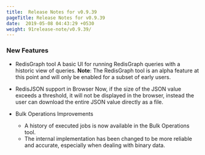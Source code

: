 ```yaml
---
title:  Release Notes for v0.9.39
pageTitle: Release Notes for v0.9.39
date:  2019-05-08 04:43:29 +0530
weight: 91release-note/v0.9.39/
---
```

### New Features

- RedisGraph tool
    A basic UI for running RedisGraph queries with a historic view of queries.
    **Note**: The RedisGraph tool is an alpha feature at this point and will only be enabled for a subset of early users.

- RedisJSON support in Browser
    Now, if the size of the JSON value exceeds a threshold, it will not be displayed in the browser, instead the user can download the entire JSON value directly as a file.

- Bulk Operations Improvements
    - A history of executed jobs is now available in the Bulk Operations tool.
    - The internal implementation has been changed to be more reliable and accurate, especially when dealing with binary data.
